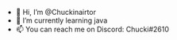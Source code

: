- 👋 Hi, I’m @Chuckinairtor
- 🌱 I’m currently learning java
- 📫 You can reach me on Discord: Chucki#2610
